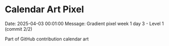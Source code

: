 # Calendar Art Pixel

Date: 2025-04-03 00:01:00
Message: Gradient pixel week 1 day 3 - Level 1 (commit 2/2)

Part of GitHub contribution calendar art
